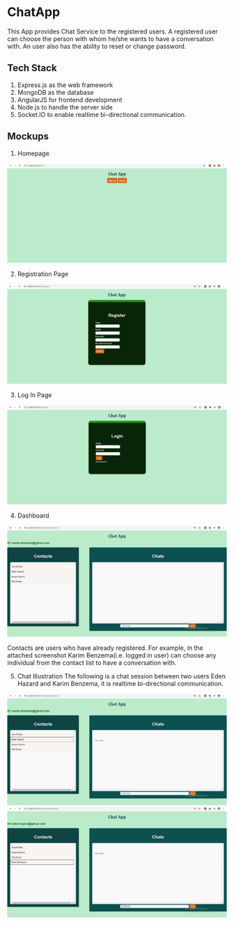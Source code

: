 # ChatApp
This App provides Chat Service to the registered users. A registered user can choose the person with whom he/she wants to have a conversation with. An user also has the ability to reset or change password.
## Tech Stack
1. Express.js as the web framework
2. MongoDB as the database
3. AngularJS for frontend development
4. Node.js to handle the server side
5. Socket.IO to enable realtime bi-directional communication.
## Mockups
1. Homepage

![](Images/Homepage.PNG)

2. Registration Page

![](Images/Register.PNG)

3. Log In Page

![](Images/Login.PNG)

4. Dashboard

![](Images/Dashboard.PNG)

Contacts are users who have already registered. For example, in the attached screenshot Karim Benzema(i.e. logged in user) can choose any individual from the contact list to have a conversation with.

5. Chat Illustration
The following is a chat session between two users Eden Hazard and Karim Benzema, it is realtime bi-directional communication.

![](Images/ChatSessionOne.PNG)
![](Images/ChatSessionTwo.PNG)
